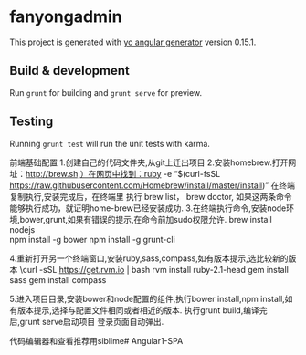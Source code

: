 # fanyongadmin

This project is generated with [yo angular generator](https://github.com/yeoman/generator-angular)
version 0.15.1.

## Build & development

Run `grunt` for building and `grunt serve` for preview.

## Testing

Running `grunt test` will run the unit tests with karma.

前端基础配置
1.创建自己的代码文件夹,从git上迁出项目
2.安装homebrew.打开网址：http://brew.sh,）在网页中找到：ruby -e “$(curl-fsSL https://raw.githubusercontent.com/Homebrew/install/master/install)” 在终端复制执行,安装完成后，在终端里 执行 brew list， brew doctor, 如果这两条命令能够执行成功，就证明home-brew已经安装成功.
3.在终端执行命令,安装node环境,bower,grunt,如果有错误的提示,在命令前加sudo权限允许.
brew install nodejs  
npm install -g bower
npm install -g grunt-cli

4.重新打开另一个终端窗口,安装ruby,sass,compass,如有版本提示,选比较新的版本
\curl -sSL https://get.rvm.io | bash
rvm install ruby-2.1-head
gem install sass
gem install compass

5.进入项目目录,安装bower和node配置的组件,执行bower install,npm install,如有版本提示,选择与配置文件相同或者相近的版本.
执行grunt build,编译完后,grunt serve启动项目
登录页面自动弹出.

代码编辑器和查看推荐用siblime# Angular1-SPA
